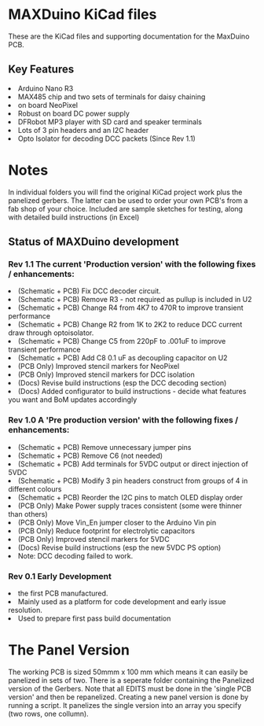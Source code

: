 # MAXDuino KiCad files
These are the KiCad files and supporting documentation for the MaxDuino PCB.
## Key Features
<Li>Arduino Nano R3
<Li>MAX485 chip and two sets of terminals for daisy chaining
<Li>on board NeoPixel
<Li>Robust on board DC power supply
<Li>DFRobot MP3 player with SD card and speaker terminals
<Li>Lots of 3 pin headers and an I2C header
<Li>Opto Isolator for decoding DCC packets (Since Rev 1.1)

# Notes
In individual folders you will find the original KiCad project work plus the panelized gerbers.
The latter can be used to order your own PCB's from a fab shop of your choice.
Included are sample sketches for testing, along with detailed build instructions (in Excel)

## Status of MAXDuino development 
### Rev 1.1 The current 'Production version' with the following fixes / enhancements:
<Li> (Schematic + PCB) Fix DCC decoder circuit.</Li>
<Li> (Schematic + PCB) Remove R3 - not required as pullup is included in U2</Li>
<Li> (Schematic + PCB) Change R4 from 4K7 to 470R to improve transient performance</Li>
<Li> (Schematic + PCB) Change R2 from 1K to 2K2 to reduce DCC current draw through optoisolator.</Li>
<Li> (Schematic + PCB) Change C5 from 220pF to .001uF  to improve transient performance</Li>
<Li> (Schematic + PCB) Add C8 0.1 uF as decoupling capacitor on U2</Li>
<Li> (PCB Only) Improved stencil markers for NeoPixel</Li>
<Li> (PCB Only) Improved stencil markers for DCC isolation</Li>
<Li> (Docs) Revise build instructions (esp the DCC decoding section)</Li>
<Li> (Docs) Added configurator to build instructions - decide what features you want and BoM updates accordingly</Li>

### Rev 1.0 A 'Pre production version' with the following fixes / enhancements:
<Li> (Schematic + PCB) Remove unnecessary jumper pins</Li>
<Li> (Schematic + PCB) Remove C6 (not needed)</Li>
<Li> (Schematic + PCB) Add terminals for 5VDC output or direct injection of 5VDC</Li>
<Li> (Schematic + PCB) Modify 3 pin headers construct from groups of 4 in different colours</Li>
<Li> (Schematic + PCB) Reorder the I2C pins to match OLED display order</Li>
<LI> (PCB Only) Make Power supply traces consistent (some were thinner than others)</Li>
<LI> (PCB Only) Move Vin_En jumper closer to the Arduino Vin pin</Li>
<Li> (PCB Only) Reduce footprint for electrolytic capacitors</Li>
<Li> (PCB Only) Improved stencil markers for 5VDC</Li>
<Li> (Docs) Revise build instructions (esp the new 5VDC PS option)</Li>
<Li> Note: DCC decoding failed to work.</Li>

### Rev 0.1 Early Development 
<Li> the first PCB manufactured.</Li> 
<Li> Mainly used as a platform for code development and early issue resolution.</Li>
<Li> Used to prepare first pass build documentation</Li>

# The Panel Version
The working PCB is sized 50mmm x 100 mm which means it can easily be panelized in sets of two.
There is a seperate folder containing the Panelized version of the Gerbers.
Note that all EDITS must be done in the 'single PCB version' and then be repanelized. 
Creating a new panel version is done by running a script.
It panelizes the single version into an array you specify (two rows, one collumn).  
